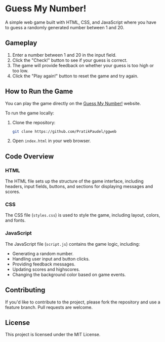 # Guess My Number!

A simple web game built with HTML, CSS, and JavaScript where you have to guess a randomly generated number between 1 and 20.

## Gameplay
1. Enter a number between 1 and 20 in the input field.
2. Click the "Check!" button to see if your guess is correct.
3. The game will provide feedback on whether your guess is too high or too low.
4. Click the "Play again!" button to reset the game and try again.

## How to Run the Game
You can play the game directly on the [Guess My Number!](https://pratikpaudel.github.io/guessing-number-game/index.html) website.

To run the game locally:
1. Clone the repository:
    ```sh
    git clone https://github.com/PratikPaudel/ggweb
    ```
2. Open `index.html` in your web browser.

## Code Overview

### HTML
The HTML file sets up the structure of the game interface, including headers, input fields, buttons, and sections for displaying messages and scores.

### CSS
The CSS file (`styles.css`) is used to style the game, including layout, colors, and fonts.

### JavaScript
The JavaScript file (`script.js`) contains the game logic, including:
- Generating a random number.
- Handling user input and button clicks.
- Providing feedback messages.
- Updating scores and highscores.
- Changing the background color based on game events.

## Contributing
If you'd like to contribute to the project, please fork the repository and use a feature branch. Pull requests are welcome.

## License
This project is licensed under the MIT License.
